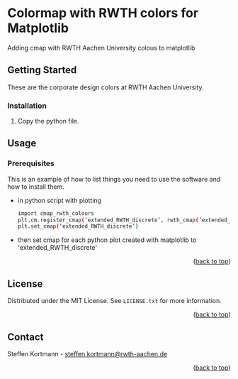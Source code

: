 # Colormap with RWTH colors for Matplotlib
Adding cmap with RWTH Aachen University colous to matplotlib

<!-- GETTING STARTED -->
## Getting Started

These are the corporate design colors at RWTH Aachen University.

### Installation

1. Copy the python file.



<!-- USAGE EXAMPLES -->
## Usage

### Prerequisites

This is an example of how to list things you need to use the software and how to install them.
* in python script with plotting
  ```sh
  import cmap_rwth_colours
  plt.cm.register_cmap(‘extended_RWTH_discrete’, rwth_cmap(‘extended_RWTH_discrete’))
  plt.set_cmap(‘extended_RWTH_discrete’)
  ```
* then set cmap for each python plot created with matplotlib to 'extended_RWTH_discrete'

<p align="right">(<a href="#readme-top">back to top</a>)</p>

<!-- LICENSE -->
## License

Distributed under the MIT License. See `LICENSE.txt` for more information.

<p align="right">(<a href="#readme-top">back to top</a>)</p>



<!-- CONTACT -->
## Contact

Steffen Kortmann - steffen.kortmann@rwth-aachen.de

<p align="right">(<a href="#readme-top">back to top</a>)</p>

